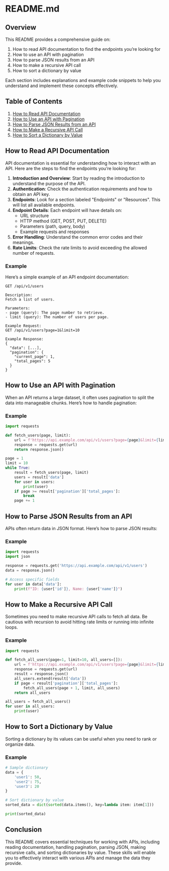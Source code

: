 # README.md

## Overview

This README provides a comprehensive guide on:

1. How to read API documentation to find the endpoints you’re looking for
2. How to use an API with pagination
3. How to parse JSON results from an API
4. How to make a recursive API call
5. How to sort a dictionary by value

Each section includes explanations and example code snippets to help you understand and implement these concepts effectively.

## Table of Contents

1. [How to Read API Documentation](#how-to-read-api-documentation)
2. [How to Use an API with Pagination](#how-to-use-an-api-with-pagination)
3. [How to Parse JSON Results from an API](#how-to-parse-json-results-from-an-api)
4. [How to Make a Recursive API Call](#how-to-make-a-recursive-api-call)
5. [How to Sort a Dictionary by Value](#how-to-sort-a-dictionary-by-value)

## How to Read API Documentation

API documentation is essential for understanding how to interact with an API. Here are the steps to find the endpoints you’re looking for:

1. **Introduction and Overview**: Start by reading the introduction to understand the purpose of the API.
2. **Authentication**: Check the authentication requirements and how to obtain an API key.
3. **Endpoints**: Look for a section labeled "Endpoints" or "Resources". This will list all available endpoints.
4. **Endpoint Details**: Each endpoint will have details on:
    - URL structure
    - HTTP method (GET, POST, PUT, DELETE)
    - Parameters (path, query, body)
    - Example requests and responses
5. **Error Handling**: Understand the common error codes and their meanings.
6. **Rate Limits**: Check the rate limits to avoid exceeding the allowed number of requests.

### Example

Here’s a simple example of an API endpoint documentation:

```
GET /api/v1/users

Description:
Fetch a list of users.

Parameters:
- page (query): The page number to retrieve.
- limit (query): The number of users per page.

Example Request:
GET /api/v1/users?page=1&limit=10

Example Response:
{
  "data": [...],
  "pagination": {
    "current_page": 1,
    "total_pages": 5
  }
}
```

## How to Use an API with Pagination

When an API returns a large dataset, it often uses pagination to split the data into manageable chunks. Here’s how to handle pagination:

### Example

```python
import requests

def fetch_users(page, limit):
    url = f'https://api.example.com/api/v1/users?page={page}&limit={limit}'
    response = requests.get(url)
    return response.json()

page = 1
limit = 10
while True:
    result = fetch_users(page, limit)
    users = result['data']
    for user in users:
        print(user)
    if page >= result['pagination']['total_pages']:
        break
    page += 1
```

## How to Parse JSON Results from an API

APIs often return data in JSON format. Here’s how to parse JSON results:

### Example

```python
import requests
import json

response = requests.get('https://api.example.com/api/v1/users')
data = response.json()

# Access specific fields
for user in data['data']:
    print(f"ID: {user['id']}, Name: {user['name']}")
```

## How to Make a Recursive API Call

Sometimes you need to make recursive API calls to fetch all data. Be cautious with recursion to avoid hitting rate limits or running into infinite loops.

### Example

```python
import requests

def fetch_all_users(page=1, limit=10, all_users=[]):
    url = f'https://api.example.com/api/v1/users?page={page}&limit={limit}'
    response = requests.get(url)
    result = response.json()
    all_users.extend(result['data'])
    if page < result['pagination']['total_pages']:
        fetch_all_users(page + 1, limit, all_users)
    return all_users

all_users = fetch_all_users()
for user in all_users:
    print(user)
```

## How to Sort a Dictionary by Value

Sorting a dictionary by its values can be useful when you need to rank or organize data.

### Example

```python
# Sample dictionary
data = {
    'user1': 50,
    'user2': 75,
    'user3': 20
}

# Sort dictionary by value
sorted_data = dict(sorted(data.items(), key=lambda item: item[1]))

print(sorted_data)
```

## Conclusion

This README covers essential techniques for working with APIs, including reading documentation, handling pagination, parsing JSON, making recursive calls, and sorting dictionaries by value. These skills will enable you to effectively interact with various APIs and manage the data they provide.
